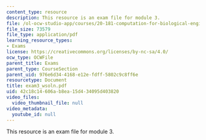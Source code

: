 ```yaml
---
content_type: resource
description: This resource is an exam file for module 3.
file: /ol-ocw-studio-app/courses/20-181-computation-for-biological-engineers-fall-2006/42c18c14606ab8ea15d434095d403820_exam3_wsoln.pdf
file_size: 73579
file_type: application/pdf
learning_resource_types:
- Exams
license: https://creativecommons.org/licenses/by-nc-sa/4.0/
ocw_type: OCWFile
parent_title: Exams
parent_type: CourseSection
parent_uid: 976e6d34-4168-e12e-fdff-5802c9c8ff6e
resourcetype: Document
title: exam3_wsoln.pdf
uid: 42c18c14-606a-b8ea-15d4-34095d403820
video_files:
  video_thumbnail_file: null
video_metadata:
  youtube_id: null
---
```

This resource is an exam file for module 3.